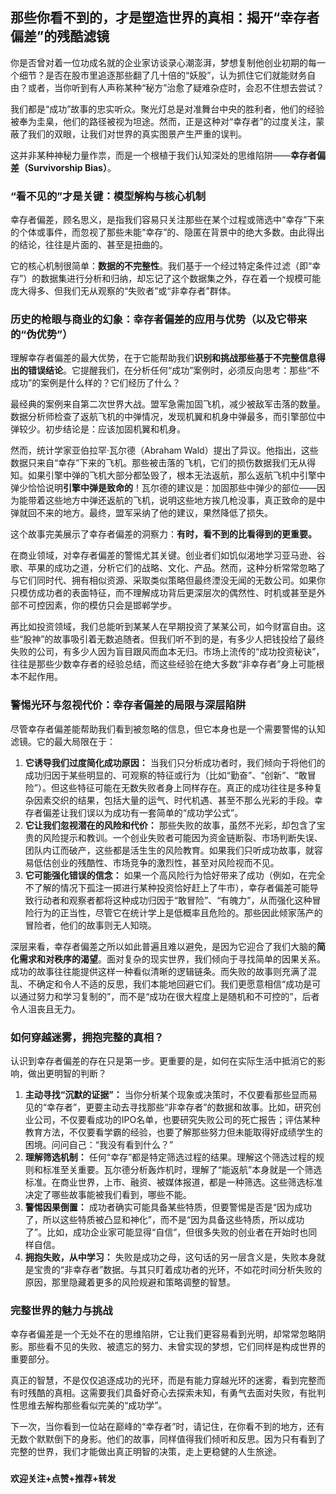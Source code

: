 ## 那些你看不到的，才是塑造世界的真相：揭开“幸存者偏差”的残酷滤镜

你是否曾对着一位功成名就的企业家访谈录心潮澎湃，梦想复制他创业初期的每一个细节？是否在股市里追逐那些翻了几十倍的“妖股”，认为抓住它们就能财务自由？或者，当你听到有人声称某种“秘方”治愈了疑难杂症时，会忍不住想去尝试？

我们都是“成功”故事的忠实听众。聚光灯总是对准舞台中央的胜利者，他们的经验被奉为圭臬，他们的路径被视为坦途。然而，正是这种对“幸存者”的过度关注，蒙蔽了我们的双眼，让我们对世界的真实图景产生严重的误判。

这并非某种神秘力量作祟，而是一个根植于我们认知深处的思维陷阱——**幸存者偏差（Survivorship Bias）**。

### **“看不见的”才是关键：模型解构与核心机制**

幸存者偏差，顾名思义，是指我们容易只关注那些在某个过程或筛选中“幸存”下来的个体或事件，而忽视了那些未能“幸存”的、隐匿在背景中的绝大多数。由此得出的结论，往往是片面的、甚至是扭曲的。

它的核心机制很简单：**数据的不完整性**。我们基于一个经过特定条件过滤（即“幸存”）的数据集进行分析和归纳，却忘记了这个数据集之外，存在着一个规模可能庞大得多、但我们无从观察的“失败者”或“非幸存者”群体。

### **历史的枪眼与商业的幻象：幸存者偏差的应用与优势（以及它带来的“伪优势”）**

理解幸存者偏差的最大优势，在于它能帮助我们**识别和挑战那些基于不完整信息得出的错误结论**。它提醒我们，在分析任何“成功”案例时，必须反向思考：那些“不成功”的案例是什么样的？它们经历了什么？

最经典的案例来自第二次世界大战。盟军急需加固飞机，减少被敌军击落的数量。数据分析师检查了返航飞机的中弹情况，发现机翼和机身中弹最多，而引擎部位中弹较少。初步结论是：应该加固机翼和机身。

然而，统计学家亚伯拉罕·瓦尔德（Abraham Wald）提出了异议。他指出，这些数据只来自“幸存”下来的飞机。那些被击落的飞机，它们的损伤数据我们无从得知。如果引擎中弹的飞机大部分都坠毁了，根本无法返航，那么返航飞机中引擎中弹少恰恰说明**引擎中弹是致命的**！瓦尔德的建议是：加固那些中弹少的部位——因为能带着这些地方中弹还返航的飞机，说明这些地方挨几枪没事，真正致命的是中弹就回不来的地方。最终，盟军采纳了他的建议，果然降低了损失。

这个故事完美展示了幸存者偏差的洞察力：**有时，看不到的比看得到的更重要。**

在商业领域，对幸存者偏差的警惕尤其关键。创业者们如饥似渴地学习亚马逊、谷歌、苹果的成功之道，分析它们的战略、文化、产品。然而，这种分析常常忽略了与它们同时代、拥有相似资源、采取类似策略但最终湮没无闻的无数公司。如果你只模仿成功者的表面特征，而不理解成功背后更深层次的偶然性、时机或甚至是外部不可控因素，你的模仿只会是邯郸学步。

再比如投资领域，我们总能听到某某人在早期投资了某某公司，如今财富自由。这些“股神”的故事吸引着无数追随者。但我们听不到的是，有多少人把钱投给了最终失败的公司，有多少人因为盲目跟风而血本无归。市场上流传的“成功投资秘诀”，往往是那些少数幸存者的经验总结，而这些经验在绝大多数“非幸存者”身上可能根本不起作用。

### **警惕光环与忽视代价：幸存者偏差的局限与深层陷阱**

尽管幸存者偏差能帮助我们看到被忽略的信息，但它本身也是一个需要警惕的认知滤镜。它的最大局限在于：

1.  **它诱导我们过度简化成功原因：** 当我们只分析成功者时，我们倾向于将他们的成功归因于某些明显的、可观察的特征或行为（比如“勤奋”、“创新”、“敢冒险”）。但这些特征可能在无数失败者身上同样存在。真正的成功往往是多种复杂因素交织的结果，包括大量的运气、时代机遇、甚至不那么光彩的手段。幸存者偏差让我们误以为成功有一套简单的“成功学公式”。
2.  **它让我们忽视潜在的风险和代价：** 那些失败的故事，虽然不光彩，却包含了宝贵的风险提示和教训。一个创业失败者可能因为资金链断裂、市场判断失误、团队内讧而破产，这些都是活生生的风险教育。如果我们只听成功故事，就容易低估创业的残酷性、市场竞争的激烈性，甚至对风险视而不见。
3.  **它可能强化错误的信念：** 如果一个高风险行为恰好带来了成功（例如，在完全不了解的情况下孤注一掷进行某种投资恰好赶上了牛市），幸存者偏差可能导致行动者和观察者都将这种成功归因于“敢冒险”、“有魄力”，从而强化这种冒险行为的正当性，尽管它在统计学上是低概率且危险的。那些因此倾家荡产的冒险者，他们的故事则无人知晓。

深层来看，幸存者偏差之所以如此普遍且难以避免，是因为它迎合了我们大脑的**简化需求和对秩序的渴望**。面对复杂的现实世界，我们倾向于寻找简单的因果关系。成功的故事往往能提供这样一种看似清晰的逻辑链条。而失败的故事则充满了混乱、不确定和令人不适的反思，我们本能地回避它们。我们更愿意相信“成功是可以通过努力和学习复制的”，而不是“成功在很大程度上是随机和不可控的”，后者令人沮丧且无力。

### **如何穿越迷雾，拥抱完整的真相？**

认识到幸存者偏差的存在只是第一步。更重要的是，如何在实际生活中抵消它的影响，做出更明智的判断？

1.  **主动寻找“沉默的证据”：** 当你分析某个现象或决策时，不仅要看那些显而易见的“幸存者”，更要主动去寻找那些“非幸存者”的数据和故事。比如，研究创业公司，不仅要看成功的IPO名单，也要研究失败公司的死亡报告；评估某种教育方法，不仅要看学霸的经验，也要了解那些努力但未能取得好成绩学生的困境。问问自己：“我没有看到什么？”
2.  **理解筛选机制：** 任何“幸存”都是特定筛选过程的结果。理解这个筛选过程的规则和标准至关重要。瓦尔德分析轰炸机时，理解了“能返航”本身就是一个筛选标准。在商业世界，上市、融资、被媒体报道，都是一种筛选。这些筛选标准决定了哪些故事能被我们看到，哪些不能。
3.  **警惕因果倒置：** 成功者确实可能具备某些特质，但要警惕是否是“因为成功了，所以这些特质被凸显和神化”，而不是“因为具备这些特质，所以成功了”。比如，成功企业家可能显得“自信”，但很多失败的创业者在开始时也同样自信。
4.  **拥抱失败，从中学习：** 失败是成功之母，这句话的另一层含义是，失败本身就是宝贵的“非幸存者”数据。与其只盯着成功者的光环，不如花时间分析失败的原因，那里隐藏着更多的风险规避和策略调整的智慧。

### **完整世界的魅力与挑战**

幸存者偏差是一个无处不在的思维陷阱，它让我们更容易看到光明，却常常忽略阴影。那些看不见的失败、被遗忘的努力、未曾实现的梦想，它们同样是构成世界的重要部分。

真正的智慧，不是仅仅追逐成功的光环，而是有能力穿越光环的迷雾，看到完整而有时残酷的真相。这需要我们具备好奇心去探索未知，有勇气去面对失败，有批判性思维去解构那些看似完美的“成功学”。

下一次，当你看到一位站在巅峰的“幸存者”时，请记住，在你看不到的地方，还有无数个默默倒下的身影。他们的故事，同样值得我们倾听和反思。因为只有看到了完整的世界，我们才能做出真正明智的决策，走上更稳健的人生旅途。

###

**欢迎关注+点赞+推荐+转发**
